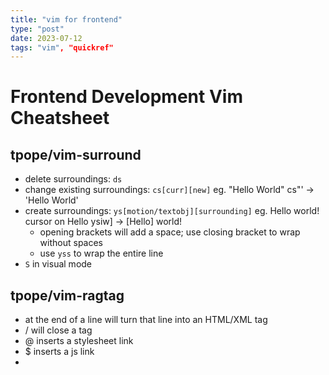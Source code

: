 ```yaml
---
title: "vim for frontend"
type: "post"
date: 2023-07-12
tags: "vim", "quickref"
---
```


# Frontend Development Vim Cheatsheet

## tpope/vim-surround
- delete surroundings: `ds`
- change existing surroundings: `cs[curr][new]` eg. "Hello World" cs"' -> 'Hello World'
- create surroundings: `ys[motion/textobj][surrounding]` eg. Hello world! cursor on Hello ysiw] -> [Hello] world!
	- opening brackets will add a space; use closing bracket to wrap without spaces
	- use `yss` to wrap the entire line
- `S` in visual mode

## tpope/vim-ragtag
- <C-X><Space> at the end of a line will turn that line into an HTML/XML tag
- <C-X>/ will close a tag
- <C-X>@ inserts a stylesheet link
- <C-X>$ inserts a js link
-
